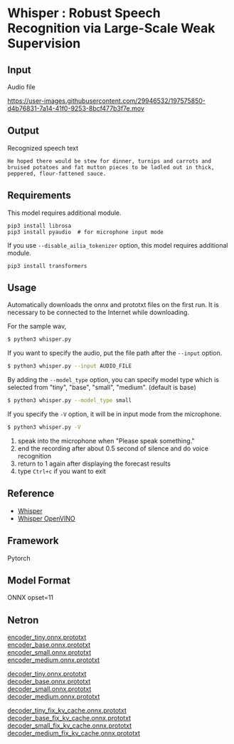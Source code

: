 # Whisper : Robust Speech Recognition via Large-Scale Weak Supervision

## Input

Audio file

https://user-images.githubusercontent.com/29946532/197575850-d4b76831-7a14-41f0-9253-8bcf477b3f7e.mov

## Output

Recognized speech text
```
He hoped there would be stew for dinner, turnips and carrots and bruised potatoes and fat mutton pieces to be ladled out in thick, peppered, flour-fattened sauce.
```

## Requirements

This model requires additional module.
```
pip3 install librosa
pip3 install pyaudio  # for microphone input mode
```

If you use `--disable_ailia_tokenizer` option, this model requires additional module.
```
pip3 install transformers
```

## Usage
Automatically downloads the onnx and prototxt files on the first run.
It is necessary to be connected to the Internet while downloading.

For the sample wav,
```bash
$ python3 whisper.py
```

If you want to specify the audio, put the file path after the `--input` option.
```bash
$ python3 whisper.py --input AUDIO_FILE
```

By adding the `--model_type` option, you can specify model type which is selected from "tiny", "base", "small", "medium". (default is base)
```bash
$ python3 whisper.py --model_type small
```

If you specify the `-V` option, it will be in input mode from the microphone.

```bash
$ python3 whisper.py -V
```

1. speak into the microphone when "Please speak something."
2. end the recording after about 0.5 second of silence and do voice recognition
3. return to 1 again after displaying the forecast results
4. type ``Ctrl+c`` if you want to exit

## Reference

- [Whisper](https://github.com/openai/whisper)
- [Whisper OpenVINO](https://github.com/zhuzilin/whisper-openvino)

## Framework

Pytorch

## Model Format

ONNX opset=11

## Netron

[encoder_tiny.onnx.prototxt](https://netron.app/?url=https://storage.googleapis.com/ailia-models/whisper/encoder_tiny.onnx.prototxt)  
[encoder_base.onnx.prototxt](https://netron.app/?url=https://storage.googleapis.com/ailia-models/whisper/encoder_base.onnx.prototxt)  
[encoder_small.onnx.prototxt](https://netron.app/?url=https://storage.googleapis.com/ailia-models/whisper/encoder_small.onnx.prototxt)  
[encoder_medium.onnx.prototxt](https://netron.app/?url=https://storage.googleapis.com/ailia-models/whisper/encoder_medium.onnx.prototxt)  

[decoder_tiny.onnx.prototxt](https://netron.app/?url=https://storage.googleapis.com/ailia-models/whisper/decoder_tiny.onnx.prototxt)  
[decoder_base.onnx.prototxt](https://netron.app/?url=https://storage.googleapis.com/ailia-models/whisper/decoder_base.onnx.prototxt)  
[decoder_small.onnx.prototxt](https://netron.app/?url=https://storage.googleapis.com/ailia-models/whisper/decoder_small.onnx.prototxt)  
[decoder_medium.onnx.prototxt](https://netron.app/?url=https://storage.googleapis.com/ailia-models/whisper/decoder_medium.onnx.prototxt)

[decoder_tiny_fix_kv_cache.onnx.prototxt](https://netron.app/?url=https://storage.googleapis.com/ailia-models/whisper/decoder_tiny_fix_kv_cache.onnx.prototxt)  
[decoder_base_fix_kv_cache.onnx.prototxt](https://netron.app/?url=https://storage.googleapis.com/ailia-models/whisper/decoder_base_fix_kv_cache.onnx.prototxt)  
[decoder_small_fix_kv_cache.onnx.prototxt](https://netron.app/?url=https://storage.googleapis.com/ailia-models/whisper/decoder_small_fix_kv_cache.onnx.prototxt)  
[decoder_medium_fix_kv_cache.onnx.prototxt](https://netron.app/?url=https://storage.googleapis.com/ailia-models/whisper/decoder_medium_fix_kv_cache.onnx.prototxt)
